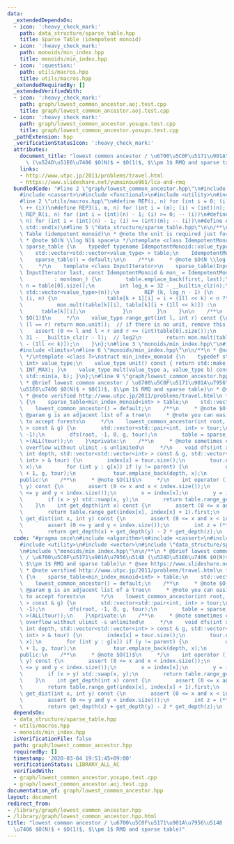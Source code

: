```yaml
---
data:
  _extendedDependsOn:
  - icon: ':heavy_check_mark:'
    path: data_structure/sparse_table.hpp
    title: Sparse Table (idempotent monoid)
  - icon: ':heavy_check_mark:'
    path: monoids/min_index.hpp
    title: monoids/min_index.hpp
  - icon: ':question:'
    path: utils/macros.hpp
    title: utils/macros.hpp
  _extendedRequiredBy: []
  _extendedVerifiedWith:
  - icon: ':heavy_check_mark:'
    path: graph/lowest_common_ancestor.aoj.test.cpp
    title: graph/lowest_common_ancestor.aoj.test.cpp
  - icon: ':heavy_check_mark:'
    path: graph/lowest_common_ancestor.yosupo.test.cpp
    title: graph/lowest_common_ancestor.yosupo.test.cpp
  _pathExtension: hpp
  _verificationStatusIcon: ':heavy_check_mark:'
  attributes:
    document_title: "lowest common ancestor / \u6700\u5C0F\u5171\u901A\u7956\u5148\
      \ (\u524D\u51E6\u7406 $O(N)$ + $O(1)$, $\\pm 1$ RMQ and sparse table)"
    links:
    - http://www.utpc.jp/2011/problems/travel.html
    - https://www.slideshare.net/yumainoue965/lca-and-rmq
  bundledCode: "#line 2 \"graph/lowest_common_ancestor.hpp\"\n#include <algorithm>\n\
    #include <cassert>\n#include <functional>\n#include <utility>\n#include <vector>\n\
    #line 2 \"utils/macros.hpp\"\n#define REP(i, n) for (int i = 0; (i) < (int)(n);\
    \ ++ (i))\n#define REP3(i, m, n) for (int i = (m); (i) < (int)(n); ++ (i))\n#define\
    \ REP_R(i, n) for (int i = (int)(n) - 1; (i) >= 0; -- (i))\n#define REP3R(i, m,\
    \ n) for (int i = (int)(n) - 1; (i) >= (int)(m); -- (i))\n#define ALL(x) std::begin(x),\
    \ std::end(x)\n#line 5 \"data_structure/sparse_table.hpp\"\n\n/**\n * @brief Sparse\
    \ Table (idempotent monoid)\n * @note the unit is required just for convenience\n\
    \ * @note $O(N \\log N)$ space\n */\ntemplate <class IdempotentMonoid>\nstruct\
    \ sparse_table {\n    typedef typename IdempotentMonoid::value_type value_type;\n\
    \    std::vector<std::vector<value_type> > table;\n    IdempotentMonoid mon;\n\
    \    sparse_table() = default;\n\n    /**\n     * @note $O(N \\log N)$ time\n\
    \     */\n    template <class InputIterator>\n    sparse_table(InputIterator first,\
    \ InputIterator last, const IdempotentMonoid & mon_ = IdempotentMonoid())\n  \
    \          : mon(mon_) {\n        table.emplace_back(first, last);\n        int\
    \ n = table[0].size();\n        int log_n = 32 - __builtin_clz(n);\n        table.resize(log_n,\
    \ std::vector<value_type>(n));\n        REP (k, log_n - 1) {\n            REP\
    \ (i, n) {\n                table[k + 1][i] = i + (1ll << k) < n ?\n         \
    \           mon.mult(table[k][i], table[k][i + (1ll << k)]) :\n              \
    \      table[k][i];\n            }\n        }\n    }\n\n    /**\n     * @note\
    \ $O(1)$\n     */\n    value_type range_get(int l, int r) const {\n        if\
    \ (l == r) return mon.unit();  // if there is no unit, remove this line\n    \
    \    assert (0 <= l and l < r and r <= (int)table[0].size());\n        int k =\
    \ 31 - __builtin_clz(r - l);  // log2\n        return mon.mult(table[k][l], table[k][r\
    \ - (1ll << k)]);\n    }\n};\n#line 3 \"monoids/min_index.hpp\"\n#include <climits>\n\
    #include <limits>\n#line 6 \"monoids/min_index.hpp\"\n\n/**\n * @note a semilattice\n\
    \ */\ntemplate <class T>\nstruct min_index_monoid {\n    typedef std::pair<T,\
    \ int> value_type;\n    value_type unit() const { return std::make_pair(std::numeric_limits<T>::max(),\
    \ INT_MAX); }\n    value_type mult(value_type a, value_type b) const { return\
    \ std::min(a, b); }\n};\n#line 9 \"graph/lowest_common_ancestor.hpp\"\n\n/**\n\
    \ * @brief lowest common ancestor / \u6700\u5C0F\u5171\u901A\u7956\u5148 (\u524D\
    \u51E6\u7406 $O(N)$ + $O(1)$, $\\pm 1$ RMQ and sparse table)\n * @see https://www.slideshare.net/yumainoue965/lca-and-rmq\n\
    \ * @note verified http://www.utpc.jp/2011/problems/travel.html\n */\nstruct lowest_common_ancestor\
    \ {\n    sparse_table<min_index_monoid<int> > table;\n    std::vector<int> index;\n\
    \    lowest_common_ancestor() = default;\n    /**\n     * @note $O(N)$\n     *\
    \ @param g is an adjacent list of a tree\n     * @note you can easily modify this\
    \ to accept forests\n     */\n    lowest_common_ancestor(int root, std::vector<std::vector<int>\
    \ > const & g) {\n        std::vector<std::pair<int, int> > tour;\n        index.assign(g.size(),\
    \ -1);\n        dfs(root, -1, 0, g, tour);\n        table = sparse_table<min_index_monoid<int>\
    \ >(ALL(tour));\n    }\nprivate:\n    /**\n     * @note sometimes causes stack\
    \ overflow without ulimit -s unlimited\n     */\n    void dfs(int x, int parent,\
    \ int depth, std::vector<std::vector<int> > const & g, std::vector<std::pair<int,\
    \ int> > & tour) {\n        index[x] = tour.size();\n        tour.emplace_back(depth,\
    \ x);\n        for (int y : g[x]) if (y != parent) {\n            dfs(y, x, depth\
    \ + 1, g, tour);\n            tour.emplace_back(depth, x);\n        }\n    }\n\
    public:\n    /**\n     * @note $O(1)$\n     */\n    int operator () (int x, int\
    \ y) const {\n        assert (0 <= x and x < index.size());\n        assert (0\
    \ <= y and y < index.size());\n        x = index[x];\n        y = index[y];\n\
    \        if (x > y) std::swap(x, y);\n        return table.range_get(x, y + 1).second;\n\
    \    }\n    int get_depth(int x) const {\n        assert (0 <= x and x < index.size());\n\
    \        return table.range_get(index[x], index[x] + 1).first;\n    }\n    int\
    \ get_dist(int x, int y) const {\n        assert (0 <= x and x < index.size());\n\
    \        assert (0 <= y and y < index.size());\n        int z = (*this)(x, y);\n\
    \        return get_depth(x) + get_depth(y) - 2 * get_depth(z);\n    }\n};\n"
  code: "#pragma once\n#include <algorithm>\n#include <cassert>\n#include <functional>\n\
    #include <utility>\n#include <vector>\n#include \"data_structure/sparse_table.hpp\"\
    \n#include \"monoids/min_index.hpp\"\n\n/**\n * @brief lowest common ancestor\
    \ / \u6700\u5C0F\u5171\u901A\u7956\u5148 (\u524D\u51E6\u7406 $O(N)$ + $O(1)$,\
    \ $\\pm 1$ RMQ and sparse table)\n * @see https://www.slideshare.net/yumainoue965/lca-and-rmq\n\
    \ * @note verified http://www.utpc.jp/2011/problems/travel.html\n */\nstruct lowest_common_ancestor\
    \ {\n    sparse_table<min_index_monoid<int> > table;\n    std::vector<int> index;\n\
    \    lowest_common_ancestor() = default;\n    /**\n     * @note $O(N)$\n     *\
    \ @param g is an adjacent list of a tree\n     * @note you can easily modify this\
    \ to accept forests\n     */\n    lowest_common_ancestor(int root, std::vector<std::vector<int>\
    \ > const & g) {\n        std::vector<std::pair<int, int> > tour;\n        index.assign(g.size(),\
    \ -1);\n        dfs(root, -1, 0, g, tour);\n        table = sparse_table<min_index_monoid<int>\
    \ >(ALL(tour));\n    }\nprivate:\n    /**\n     * @note sometimes causes stack\
    \ overflow without ulimit -s unlimited\n     */\n    void dfs(int x, int parent,\
    \ int depth, std::vector<std::vector<int> > const & g, std::vector<std::pair<int,\
    \ int> > & tour) {\n        index[x] = tour.size();\n        tour.emplace_back(depth,\
    \ x);\n        for (int y : g[x]) if (y != parent) {\n            dfs(y, x, depth\
    \ + 1, g, tour);\n            tour.emplace_back(depth, x);\n        }\n    }\n\
    public:\n    /**\n     * @note $O(1)$\n     */\n    int operator () (int x, int\
    \ y) const {\n        assert (0 <= x and x < index.size());\n        assert (0\
    \ <= y and y < index.size());\n        x = index[x];\n        y = index[y];\n\
    \        if (x > y) std::swap(x, y);\n        return table.range_get(x, y + 1).second;\n\
    \    }\n    int get_depth(int x) const {\n        assert (0 <= x and x < index.size());\n\
    \        return table.range_get(index[x], index[x] + 1).first;\n    }\n    int\
    \ get_dist(int x, int y) const {\n        assert (0 <= x and x < index.size());\n\
    \        assert (0 <= y and y < index.size());\n        int z = (*this)(x, y);\n\
    \        return get_depth(x) + get_depth(y) - 2 * get_depth(z);\n    }\n};\n"
  dependsOn:
  - data_structure/sparse_table.hpp
  - utils/macros.hpp
  - monoids/min_index.hpp
  isVerificationFile: false
  path: graph/lowest_common_ancestor.hpp
  requiredBy: []
  timestamp: '2020-03-04 19:51:45+09:00'
  verificationStatus: LIBRARY_ALL_AC
  verifiedWith:
  - graph/lowest_common_ancestor.yosupo.test.cpp
  - graph/lowest_common_ancestor.aoj.test.cpp
documentation_of: graph/lowest_common_ancestor.hpp
layout: document
redirect_from:
- /library/graph/lowest_common_ancestor.hpp
- /library/graph/lowest_common_ancestor.hpp.html
title: "lowest common ancestor / \u6700\u5C0F\u5171\u901A\u7956\u5148 (\u524D\u51E6\
  \u7406 $O(N)$ + $O(1)$, $\\pm 1$ RMQ and sparse table)"
---
```

